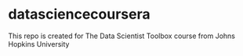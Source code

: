datasciencecoursera
===================

This repo is created for The Data Scientist Toolbox course from Johns Hopkins University

